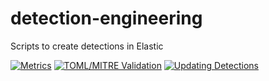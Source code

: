 # detection-engineering
Scripts to create detections in Elastic

[![Metrics](https://github.com/Igorth/detection-engineering/actions/workflows/metrics.yml/badge.svg)](https://github.com/Igorth/detection-engineering/actions/workflows/metrics.yml)    [![TOML/MITRE Validation](https://github.com/Igorth/detection-engineering/actions/workflows/toml_mitre_validation.yml/badge.svg)](https://github.com/Igorth/detection-engineering/actions/workflows/toml_mitre_validation.yml)    [![Updating Detections](https://github.com/Igorth/detection-engineering/actions/workflows/elastic_sync.yml/badge.svg)](https://github.com/Igorth/detection-engineering/actions/workflows/elastic_sync.yml)
